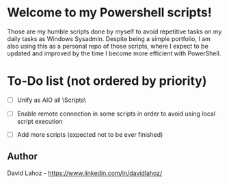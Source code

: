 # Welcome to my Powershell scripts!

Those are my humble scripts done by myself to avoid repetitive tasks on my daily tasks as Windows Sysadmin.
Despite being a simple portfolio, I am also using this as a personal repo of those scripts, where I expect to be updated and improved by the time I become more efficient with PowerShell.

# To-Do list (not ordered by priority)

- [ ] Unify as AIO all \Scripts\
- [ ] Enable remote connection  in some scripts in order to avoid using local script execution 
- [ ] Add more scripts (expected not to be ever finished)


## Author
David Lahoz - https://www.linkedin.com/in/davidlahoz/
